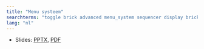 ```yaml
---
title: "Menu systeem"
searchterms: "toggle brick advanced menu_system sequencer display brick brick_buttons menu_systeem"
lang: "nl"
---
```

 <ul>
 <li class="ng-binding">Slides:
 <a href="translations/nl/advanced/MenuSystem.pptx">PPTX</a>,
 <a href="translations/nl/advanced/MenuSystem.pdf">PDF</a>
 </li>
 </ul>
